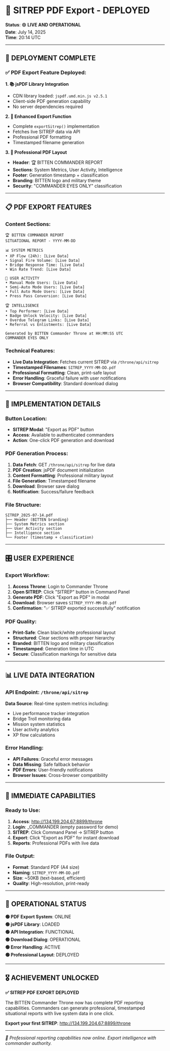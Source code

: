 # 📄 SITREP PDF Export - DEPLOYED

**Status**: 🟢 **LIVE AND OPERATIONAL**  
**Date**: July 14, 2025  
**Time**: 20:14 UTC

---

## 🎯 DEPLOYMENT COMPLETE

### **✅ PDF Export Feature Deployed**:

**1. 📚 jsPDF Library Integration**
- CDN library loaded: `jspdf.umd.min.js v2.5.1`
- Client-side PDF generation capability
- No server dependencies required

**2. 🔧 Enhanced Export Function**
- Complete `exportSitrep()` implementation
- Fetches live SITREP data via API
- Professional PDF formatting
- Timestamped filename generation

**3. 🎨 Professional PDF Layout**
- **Header**: 🏆 BITTEN COMMANDER REPORT
- **Sections**: System Metrics, User Activity, Intelligence
- **Footer**: Generation timestamp + classification
- **Branding**: BITTEN logo and military theme
- **Security**: "COMMANDER EYES ONLY" classification

---

## 📋 **PDF EXPORT FEATURES**

### **Content Sections**:
```
🏆 BITTEN COMMANDER REPORT
SITUATIONAL REPORT - YYYY-MM-DD

📊 SYSTEM METRICS
• XP Flow (24h): [Live Data]
• Signal Fire Volume: [Live Data]
• Bridge Response Time: [Live Data]
• Win Rate Trend: [Live Data]

👥 USER ACTIVITY  
• Manual Mode Users: [Live Data]
• Semi-Auto Mode Users: [Live Data]
• Full Auto Mode Users: [Live Data]
• Press Pass Conversion: [Live Data]

🏆 INTELLIGENCE
• Top Performer: [Live Data]
• Badge Unlock Velocity: [Live Data]
• Overdue Telegram Links: [Live Data]
• Referral vs Enlistments: [Live Data]

Generated by BITTEN Commander Throne at HH:MM:SS UTC
COMMANDER EYES ONLY
```

### **Technical Features**:
- **Live Data Integration**: Fetches current SITREP via `/throne/api/sitrep`
- **Timestamped Filenames**: `SITREP_YYYY-MM-DD.pdf`
- **Professional Formatting**: Clean, print-safe layout
- **Error Handling**: Graceful failure with user notifications
- **Browser Compatibility**: Standard download dialog

---

## 🔧 **IMPLEMENTATION DETAILS**

### **Button Location**:
- **SITREP Modal**: "Export as PDF" button
- **Access**: Available to authenticated commanders
- **Action**: One-click PDF generation and download

### **PDF Generation Process**:
1. **Data Fetch**: GET `/throne/api/sitrep` for live data
2. **PDF Creation**: jsPDF document initialization
3. **Content Formatting**: Professional military layout
4. **File Generation**: Timestamped filename
5. **Download**: Browser save dialog
6. **Notification**: Success/failure feedback

### **File Structure**:
```
SITREP_2025-07-14.pdf
├── Header (BITTEN branding)
├── System Metrics section
├── User Activity section  
├── Intelligence section
└── Footer (timestamp + classification)
```

---

## 🎛️ **USER EXPERIENCE**

### **Export Workflow**:
1. **Access Throne**: Login to Commander Throne
2. **Open SITREP**: Click "SITREP" button in Command Panel
3. **Generate PDF**: Click "Export as PDF" in modal
4. **Download**: Browser saves `SITREP_YYYY-MM-DD.pdf`
5. **Confirmation**: "✅ SITREP exported successfully" notification

### **PDF Quality**:
- **Print-Safe**: Clean black/white professional layout
- **Structured**: Clear sections with proper hierarchy
- **Branded**: BITTEN logo and military classification
- **Timestamped**: Generation time in UTC
- **Secure**: Classification markings for sensitive data

---

## 📊 **LIVE DATA INTEGRATION**

### **API Endpoint**: `/throne/api/sitrep`
**Data Source**: Real-time system metrics including:
- Live performance tracker integration
- Bridge Troll monitoring data
- Mission system statistics
- User activity analytics
- XP flow calculations

### **Error Handling**:
- **API Failures**: Graceful error messages
- **Data Missing**: Safe fallback behavior  
- **PDF Errors**: User-friendly notifications
- **Browser Issues**: Cross-browser compatibility

---

## 🚀 **IMMEDIATE CAPABILITIES**

### **Ready to Use**:
1. **Access**: http://134.199.204.67:8899/throne
2. **Login**: _COMMANDER (empty password for demo)
3. **SITREP**: Click Command Panel → SITREP button
4. **Export**: Click "Export as PDF" for instant download
5. **Reports**: Professional PDFs with live data

### **File Output**:
- **Format**: Standard PDF (A4 size)
- **Naming**: `SITREP_YYYY-MM-DD.pdf`
- **Size**: ~50KB (text-based, efficient)
- **Quality**: High-resolution, print-ready

---

## 💪 **OPERATIONAL STATUS**

**🟢 PDF Export System**: ONLINE  
**🟢 jsPDF Library**: LOADED  
**🟢 API Integration**: FUNCTIONAL  
**🟢 Download Dialog**: OPERATIONAL  
**🟢 Error Handling**: ACTIVE  
**🟢 Professional Layout**: DEPLOYED  

---

## 🎖️ **ACHIEVEMENT UNLOCKED**

**✅ SITREP PDF EXPORT DEPLOYED**

The BITTEN Commander Throne now has complete PDF reporting capabilities. Commanders can generate professional, timestamped situational reports with live system data in one click.

**Export your first SITREP**: http://134.199.204.67:8899/throne

---

*📄 Professional reporting capabilities now online. Export intelligence with commander authority.*